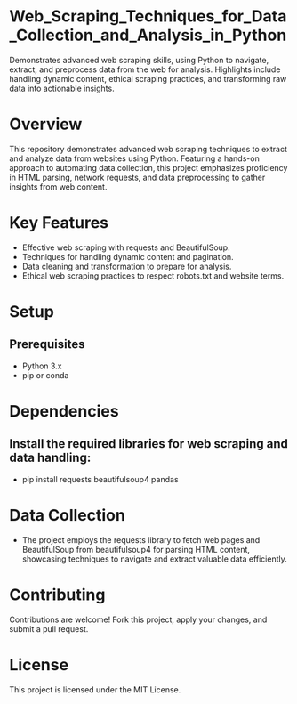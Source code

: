 # Web_Scraping_Techniques_for_Data_Collection_and_Analysis_in_Python
Demonstrates advanced web scraping skills, using Python to navigate, extract, and preprocess data from the web for analysis. Highlights include handling dynamic content, ethical scraping practices, and transforming raw data into actionable insights.

# Overview
This repository demonstrates advanced web scraping techniques to extract and analyze data from websites using Python. Featuring a hands-on approach to automating data collection, this project emphasizes proficiency in HTML parsing, network requests, and data preprocessing to gather insights from web content.

# Key Features
- Effective web scraping with requests and BeautifulSoup.
- Techniques for handling dynamic content and pagination.
- Data cleaning and transformation to prepare for analysis.
- Ethical web scraping practices to respect robots.txt and website terms.

# Setup
## Prerequisites
- Python 3.x
- pip or conda

# Dependencies
## Install the required libraries for web scraping and data handling:
- pip install requests beautifulsoup4 pandas

# Data Collection
- The project employs the requests library to fetch web pages and BeautifulSoup from beautifulsoup4 for parsing HTML content, showcasing techniques to navigate and extract valuable data efficiently.

# Contributing
Contributions are welcome! Fork this project, apply your changes, and submit a pull request.

# License
This project is licensed under the MIT License.
